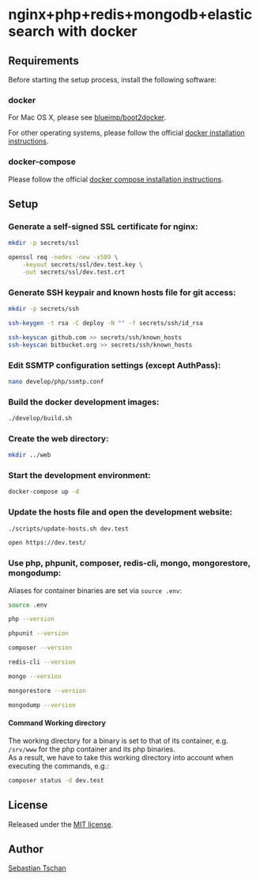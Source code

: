 # nginx+php+redis+mongodb+elasticsearch with docker

## Requirements

Before starting the setup process, install the following software:

### docker

For Mac OS X, please see [blueimp/boot2docker](https://github.com/blueimp/boot2docker).

For other operating systems, please follow the official [docker installation instructions](http://docs.docker.com/installation/).

### docker-compose

Please follow the official [docker compose installation instructions](http://docs.docker.com/compose/install/).

## Setup

### Generate a self-signed SSL certificate for nginx:

```sh
mkdir -p secrets/ssl

openssl req -nodes -new -x509 \
	-keyout secrets/ssl/dev.test.key \
	-out secrets/ssl/dev.test.crt
```

### Generate SSH keypair and known hosts file for git access:

```sh
mkdir -p secrets/ssh

ssh-keygen -t rsa -C deploy -N "" -f secrets/ssh/id_rsa

ssh-keyscan github.com >> secrets/ssh/known_hosts
ssh-keyscan bitbucket.org >> secrets/ssh/known_hosts
```

### Edit SSMTP configuration settings (except AuthPass):

```sh
nano develop/php/ssmtp.conf
```

### Build the docker development images:

```sh
./develop/build.sh
```

### Create the web directory:

```sh
mkdir ../web
```

### Start the development environment:

```sh
docker-compose up -d
```

### Update the hosts file and open the development website:

```sh
./scripts/update-hosts.sh dev.test

open https://dev.test/
```

### Use php, phpunit, composer, redis-cli, mongo, mongorestore, mongodump:

Aliases for container binaries are set via `source .env`:

```sh
source .env

php --version

phpunit --version

composer --version

redis-cli --version

mongo --version

mongorestore --version

mongodump --version
```

#### Command Working directory

The working directory for a binary is set to that of its container, e.g. `/srv/www` for the php container and its php binaries.  
As a result, we have to take this working directory into account when executing the commands, e.g.:

```sh
composer status -d dev.test
```

## License

Released under the [MIT license](http://www.opensource.org/licenses/MIT).

## Author

[Sebastian Tschan](https://blueimp.net/)

